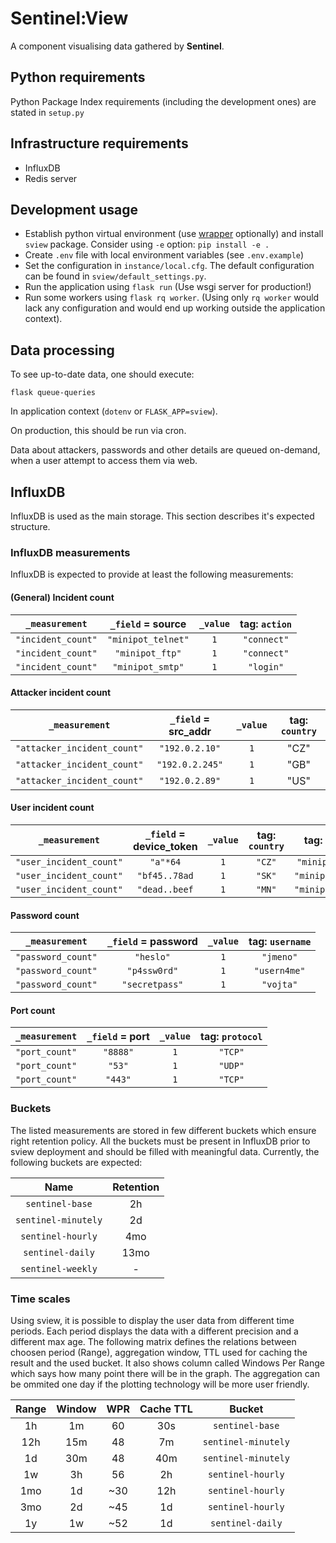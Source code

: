 # Sentinel:View

A component visualising data gathered by **Sentinel**.

## Python requirements

Python Package Index requirements (including the development ones) are stated in
`setup.py`

## Infrastructure requirements

- InfluxDB
- Redis server


## Development usage

- Establish python virtual environment (use
  [wrapper](https://virtualenvwrapper.readthedocs.io/en/latest/) optionally)
  and install `sview` package. Consider using `-e` option: `pip install -e .`
- Create `.env` file with local environment variables (see `.env.example`)
- Set the configuration in `instance/local.cfg`. The default configuration
  can be found in `sview/default_settings.py`.
- Run the application using `flask run` (Use wsgi server for production!)
- Run some workers using `flask rq worker`. (Using only `rq worker` would lack
  any configuration and would end up working outside the application context).


## Data processing

To see up-to-date data, one should execute:

```
flask queue-queries
```

In application context (`dotenv` or `FLASK_APP=sview`).

On production, this should be run via cron.


Data about attackers, passwords and other details are queued on-demand, when a
user attempt to access them via web.

## InfluxDB

InfluxDB is used as the main storage. This section describes it's expected
structure.

### InfluxDB measurements

InfluxDB is expected to provide at least the following measurements:

#### (General) Incident count

| `_measurement`     | `_field` = source  | `_value` | tag: `action` |
| :---:              | :---:              | :---:    | :---:         |
| `"incident_count"` | `"minipot_telnet"` | `1`      | `"connect"`   |
| `"incident_count"` | `"minipot_ftp"`    | `1`      | `"connect"`   |
| `"incident_count"` | `"minipot_smtp"`   | `1`      | `"login"`     |

#### Attacker incident count

| `_measurement`              | `_field` = src_addr | `_value` | tag: `country` |
| :---:                       | :---:               | :---:    | :---:          |
| `"attacker_incident_count"` | `"192.0.2.10"`      | `1`      | "CZ"           |
| `"attacker_incident_count"` | `"192.0.2.245"`     | `1`      | "GB"           |
| `"attacker_incident_count"` | `"192.0.2.89"`      | `1`      | "US"           |

#### User incident count

| `_measurement`          | `_field` = device_token | `_value` | tag: `country` | tag: `source`   |
| :---:                   | :---:                   | :---:    | :---:          | :---:           |
| `"user_incident_count"` | `"a"*64`                | `1`      | `"CZ"`         | `"minipot_ftp"` |
| `"user_incident_count"` | `"bf45..78ad`           | `1`      | `"SK"`         | `"minipot_http"` |
| `"user_incident_count"` | `"dead..beef`           | `1`      | `"MN"`         | `"minipot_http"` |

#### Password count

| `_measurement`     | `_field` = password | `_value` | tag: `username` |
| :---:              | :---:               | :---:    | :---:           |
| `"password_count"` | `"heslo"`           | `1`      | `"jmeno"`       |
| `"password_count"` | `"p4ssw0rd"`        | `1`      | `"usern4me"`    |
| `"password_count"` | `"secretpass"`      | `1`      | `"vojta"`       |

#### Port count

| `_measurement` | `_field` = port | `_value` | tag: `protocol` |
| :---:          | :---:           | :---:    | :---:           |
| `"port_count"` | `"8888"`        | `1`      | `"TCP"`         |
| `"port_count"` | `"53"`          | `1`      | `"UDP"`         |
| `"port_count"` | `"443"`         | `1`      | `"TCP"`         |

### Buckets

The listed measurements are stored in few different buckets which ensure right
retention policy. All the buckets must be present in InfluxDB prior to sview
deployment and should be filled with meaningful data. Currently, the following
buckets are expected:

| Name                | Retention |
| :---:               | :---:     |
| `sentinel-base`     | 2h        |
| `sentinel-minutely` | 2d        |
| `sentinel-hourly`   | 4mo       |
| `sentinel-daily`    | 13mo      |
| `sentinel-weekly`   | -         |

### Time scales

Using sview, it is possible to display the user data from different time periods.
Each period displays the data with a different precision and a different max age.
The following matrix defines the relations between choosen period (Range),
aggregation window, TTL used for caching the result and the used bucket. It also
shows column called Windows Per Range which says how many point there will be in
the graph. The aggregation can be ommited one day if the plotting technology
will be more user friendly.

| Range | Window | WPR   | Cache TTL | Bucket              |
| :---: | :---:  | :---: | :--:      | :---:               |
| 1h    | 1m     | 60    | 30s       | `sentinel-base`     |
| 12h   | 15m    | 48    | 7m        | `sentinel-minutely` |
| 1d    | 30m    | 48    | 40m       | `sentinel-minutely` |
| 1w    | 3h     | 56    | 2h        | `sentinel-hourly`   |
| 1mo   | 1d     | ~30   | 12h       | `sentinel-hourly`   |
| 3mo   | 2d     | ~45   | 1d        | `sentinel-hourly`   |
| 1y    | 1w     | ~52   | 1d        | `sentinel-daily`    |
